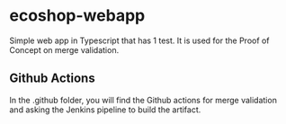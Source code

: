 # ecoshop-webapp
Simple web app in Typescript that has 1 test. It is used for the Proof of Concept on merge validation.


## Github Actions
In the .github folder, you will find the Github actions for merge validation and asking the Jenkins pipeline to build the artifact.
